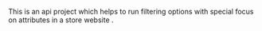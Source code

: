 This is an api project which helps to run filtering options with special focus on attributes in a store website .